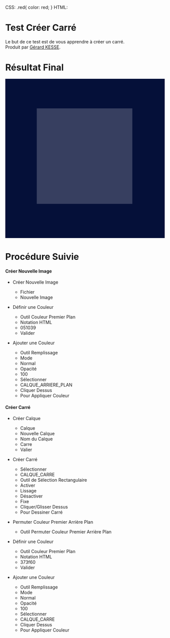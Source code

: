CSS: .red{ color: red; }
HTML: <a class="red"></h4>

# Test Créer Carré 

Le but de ce test est de vous apprendre à créer un carré.  
Produit par 
[Gérard KESSE](https://github.com/gkesse/ "https://github.com/gkesse").

# Résultat Final

![Logo.png](https://raw.githubusercontent.com/gkesse/ReadyGimp/master/Forme_Geometrique/Carre.png)

# Procédure Suivie

#### Créer Nouvelle Image

* Créer Nouvelle Image
    * Fichier
    * Nouvelle Image

* Définir une Couleur
    * Outil Couleur Premier Plan
    * Notation HTML
    * 051039
    * Valider

* Ajouter une Couleur
    * Outil Remplissage
    * Mode
    * Normal
    * Opacité
    * 100
    * Sélectionner
    * CALQUE_ARRIERE_PLAN
    * Cliquer Dessus
    * Pour Appliquer Couleur

#### Créer Carré

* Créer Calque
    * Calque
    * Nouvelle Calque
    * Nom du Calque
    * Carre
    * Valier

* Créer Carré
    * Sélectionner
    * CALQUE_CARRE
    * Outil de Sélection Rectangulaire
    * Activer
    * Lissage
    * Désactiver
    * Fixe
    * Cliquer/Glisser Dessus
    * Pour Dessiner Carré

* Permuter Couleur Premier Arrière Plan
    * Outil Permuter Couleur Premier Arrière Plan

* Définir une Couleur
    * Outil Couleur Premier Plan
    * Notation HTML
    * 373f60
    * Valider

* Ajouter une Couleur
    * Outil Remplissage
    * Mode
    * Normal
    * Opacité
    * 100
    * Sélectionner
    * CALQUE_CARRE
    * Cliquer Dessus
    * Pour Appliquer Couleur
